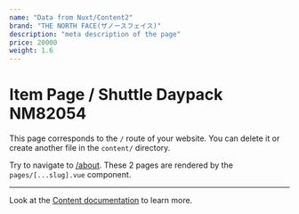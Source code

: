 ```yaml
---
name: "Data from Nuxt/Content2"
brand: "THE NORTH FACE(ザノースフェイス)"
description: "meta description of the page"
price: 20000
weight: 1.6
---
```


# Item Page / Shuttle Daypack NM82054

This page corresponds to the `/` route of your website. You can delete it or create another file in the `content/` directory.

Try to navigate to [/about](/about). These 2 pages are rendered by the `pages/[...slug].vue` component.

---

Look at the [Content documentation](https://content.nuxtjs.org/) to learn more.
